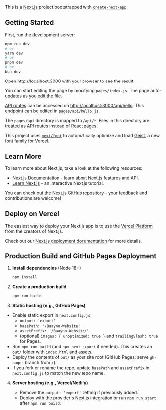 This is a [Next.js](https://nextjs.org) project bootstrapped with [`create-next-app`](https://nextjs.org/docs/pages/api-reference/create-next-app).

## Getting Started

First, run the development server:

```bash
npm run dev
# or
yarn dev
# or
pnpm dev
# or
bun dev
```

Open [http://localhost:3000](http://localhost:3000) with your browser to see the result.

You can start editing the page by modifying `pages/index.js`. The page auto-updates as you edit the file.

[API routes](https://nextjs.org/docs/pages/building-your-application/routing/api-routes) can be accessed on [http://localhost:3000/api/hello](http://localhost:3000/api/hello). This endpoint can be edited in `pages/api/hello.js`.

The `pages/api` directory is mapped to `/api/*`. Files in this directory are treated as [API routes](https://nextjs.org/docs/pages/building-your-application/routing/api-routes) instead of React pages.

This project uses [`next/font`](https://nextjs.org/docs/pages/building-your-application/optimizing/fonts) to automatically optimize and load [Geist](https://vercel.com/font), a new font family for Vercel.

## Learn More

To learn more about Next.js, take a look at the following resources:

- [Next.js Documentation](https://nextjs.org/docs) - learn about Next.js features and API.
- [Learn Next.js](https://nextjs.org/learn-pages-router) - an interactive Next.js tutorial.

You can check out [the Next.js GitHub repository](https://github.com/vercel/next.js) - your feedback and contributions are welcome!

## Deploy on Vercel

The easiest way to deploy your Next.js app is to use the [Vercel Platform](https://vercel.com/new?utm_medium=default-template&filter=next.js&utm_source=create-next-app&utm_campaign=create-next-app-readme) from the creators of Next.js.

Check out our [Next.js deployment documentation](https://nextjs.org/docs/pages/building-your-application/deploying) for more details.

## Production Build and GitHub Pages Deployment

1. **Install dependencies** (Node 18+)

   ```bash
   npm install
   ```

2. **Create a production build**

   ```bash
   npm run build
   ```

3. **Static hosting (e.g., GitHub Pages)**

- Enable static export in `next.config.js`:
  - `output: 'export'`
  - `basePath: '/Baayno-Website'`
  - `assetPrefix: '/Baayno-Website/'`
  - (optional) `images: { unoptimized: true }` and `trailingSlash: true` for Pages.
- Run `npm run build` (and `npx next export` if needed). This creates an `out/` folder with `index.html` and assets.
- Deploy the contents of `out/` as your site root (GitHub Pages: serve `gh-pages` branch from `/`).
- If you fork or rename the repo, update `basePath` and `assetPrefix` in `next.config.js` to match the new repo name.

4. **Server hosting (e.g., Vercel/Netlify)**

   - Remove the `output: 'export'` setting if previously added.
   - Deploy with the provider's Next.js integration or run `npm run start` after `npm run build`.
